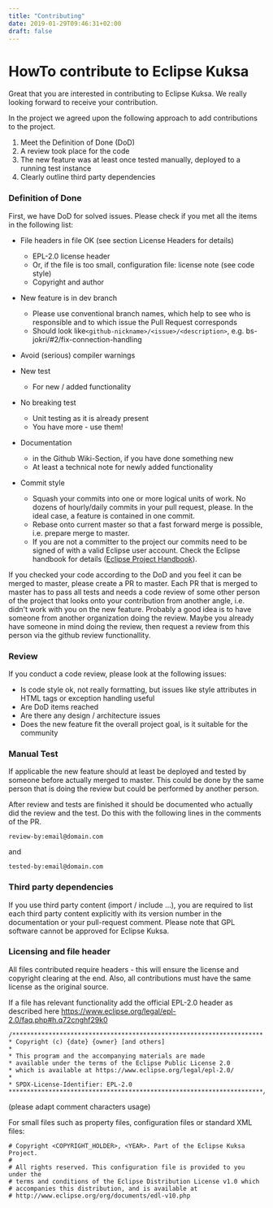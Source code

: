 ```yaml
---
title: "Contributing"
date: 2019-01-29T09:46:31+02:00
draft: false
---
```


# HowTo contribute to Eclipse Kuksa
Great that you are interested in contributing to Eclipse Kuksa. 
We really looking forward to receive your contribution.

In the project we agreed upon the following approach to add contributions to the project.

1. Meet the Definition of Done (DoD)
2. A review took place for the code
3. The new feature was at least once tested manually, deployed to a running test instance
4. Clearly outline third party dependencies

### Definition of Done
First, we have DoD for solved issues. Please check if you met all the items in the following list:

* File headers in file OK (see section License Headers for details)
  * EPL-2.0 license header
  * Or, if the file is too small, configuration file: license note (see code style)
  * Copyright and author

* New feature is in dev branch
  * Please use conventional branch names, which help to see who is responsible and to which issue the Pull Request corresponds
  * Should look like`<github-nickname>/<issue>/<description>`, e.g. bs-jokri/#2/fix-connection-handling
    
* Avoid (serious) compiler warnings

* New test
  * For new / added functionality

* No breaking test
  * Unit testing as it is already present
  * You have more - use them!

* Documentation
  * in the Github Wiki-Section, if you have done something new
  * At least a technical note for newly added functionality

* Commit style
  * Squash your commits into one or more logical units of work. No dozens of hourly/daily commits in your pull request, please. In the ideal case, a feature is contained in one commit.
  * Rebase onto current master so that a fast forward merge is possible, i.e. prepare merge to master.
  * If you are not a committer to the project our commits need to be signed of with a valid Eclipse user account. Check the Eclipse handbook for details ([Eclipse Project Handbook](https://www.eclipse.org/projects/handbook/#resources-commit)).

If you checked your code according to the DoD and you feel it can be merged to master, please create a PR to master. 
Each PR that is merged to master has to pass all tests and needs a code review of some other person of the project that looks onto your contribution from another angle, 
i.e. didn't work with you on the new feature. Probably a good idea is to have someone from another organization doing the review.
Maybe you already have someone in mind doing the review, then request a review from this person via the github review functionallity.
 
### Review
If you conduct a code review, please look at the following issues:

  * Is code style ok, not really formatting, but issues like style attributes in HTML tags or exception handling useful
  * Are DoD items reached
  * Are there any design / architecture issues
  * Does the new feature fit the overall project goal, is it suitable for the community

### Manual Test
If applicable the new  feature should at least be deployed and tested by someone before actually merged to master.
This could be done by the same person that is doing the review but could be performed  by another person.


After review and tests are finished it should be documented who actually did the review and the test.
Do this with the following lines in the comments of the PR.
```
review-by:email@domain.com
```
and
```
tested-by:email@domain.com
```

### Third party dependencies

If you use third party content (import / include ...), you are required to list each third party content explicitly with its version number in the documentation or your pull-request comment.
Please note that GPL software cannot be approved for Eclipse Kuksa.

### Licensing and file header

All files contributed require headers - this will ensure the license and copyright clearing at the end. Also, all contributions must have the same license as the original source.

If a file has relevant functionality add the official EPL-2.0 header as described here
https://www.eclipse.org/legal/epl-2.0/faq.php#h.q72cnghf29k0


```
/*********************************************************************
* Copyright (c) {date} {owner} [and others]
*
* This program and the accompanying materials are made
* available under the terms of the Eclipse Public License 2.0
* which is available at https://www.eclipse.org/legal/epl-2.0/
*
* SPDX-License-Identifier: EPL-2.0
**********************************************************************/
```
(please adapt comment characters usage)

For small files such as property files, configuration files or standard XML files:

```
# Copyright <COPYRIGHT_HOLDER>, <YEAR>. Part of the Eclipse Kuksa Project.
#
# All rights reserved. This configuration file is provided to you under the
# terms and conditions of the Eclipse Distribution License v1.0 which
# accompanies this distribution, and is available at
# http://www.eclipse.org/org/documents/edl-v10.php
```